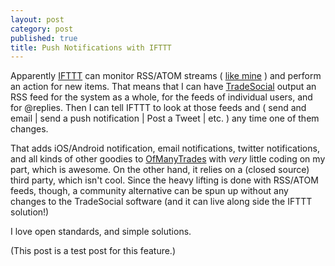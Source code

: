 ```yaml
---
layout: post
category: post
published: true
title: Push Notifications with IFTTT
---
```

Apparently [IFTTT](https://ifttt.com/discover) can monitor RSS/ATOM streams ( [like mine](http://ajroach42.github.io/feed.xml) ) and perform an action for new items. That means that I can have [TradeSocial](http://ajroach42.github.io/tech-meets-diy-punk/) output an RSS feed for the system as a whole, for the feeds of individual users, and for @replies. Then I can tell IFTTT to look at those feeds and ( send and email | send a push notification | Post a Tweet | etc. ) any time one of them changes. 

That adds iOS/Android notification, email notifications, twitter notifications, and all kinds of other goodies to [OfManyTrades](http://ofmanytrades.com) with *very* little coding on my part, which is awesome. On the other hand, it relies on a (closed source) third party, which isn't cool. Since the heavy lifting is done with RSS/ATOM feeds, though, a community alternative can be spun up without any changes to the TradeSocial software (and it can live along side the IFTTT solution!) 

I love open standards, and simple solutions. 

(This post is a test post for this feature.)
